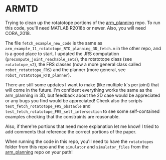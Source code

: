 # ARMTD
Trying to clean up the rotatotope portions of the [arm_planning](https://github.com/ramvasudevan/arm_planning) repo.
To run this code, you'll need MATLAB R2018b or newer. Also, you will need CORA_2018.

The file `fetch_example_new_code` is the same as `arm_example_11_rotatotope_RTD_planning_3D_fetch.m` in the other repo, and is a good place to start.
I updated the JRS computation (`precompute_joint_reachable_sets`), the rotatotope class (see `rotatotope_v2`), the FRS classes (now a more general class called `robot_rotatotope_FRS`) and the planner (more general, see `robot_rotatotope_RTD_planner`).

There are still some updates I want to make (like multiple k's per joint) that will come in the future.
I'm confident everything works the same as the arm_planning in 3D, but feedback about the 2D case would be appreciated or any bugs you find would be appreciated!
Check also the scripts `test_fetch_rotatotope_FRS_obstacle` and `test_fetch_rotatotope_FRS_self_intersection` to see some self-contained examples checking that the constraints are reasonable.

Also, if there're portions that need more explanation let me know!
I tried to add comments that reference the correct portions of the paper.

When running the code in this repo, you'll need to have the `rotatotopes` folder from this repo and the `simulator` and `simulator_files` from the [arm_planning](https://github.com/ramvasudevan/arm_planning) repo on your path!
